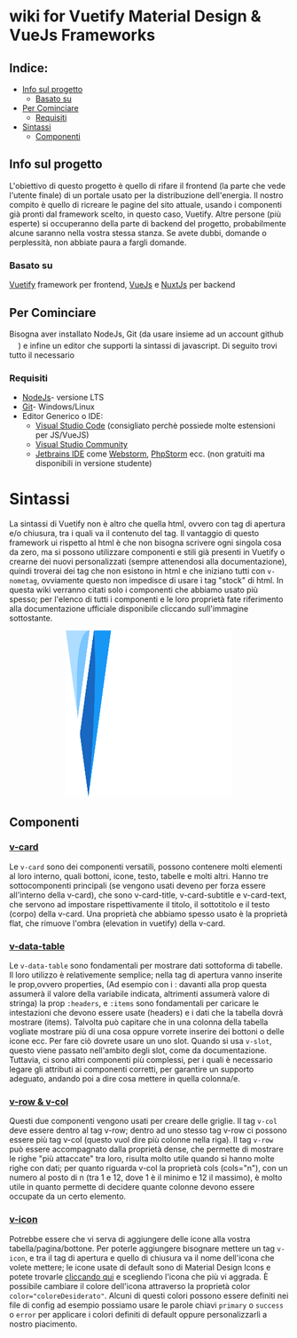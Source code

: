 # wiki for Vuetify Material Design & VueJs Frameworks

<h2> Indice:</h2>

<ul>
    <li>
    <a href="#info-sul-progetto">Info sul progetto</a>
      <ul>
    <li><a href="#basato-su">Basato su</a></li>
      </ul>
    </li>
    </li>
    <li>
    <a href="#per-cominciare">Per Cominciare</a>
  <ul>
    <li><a href="#requisiti">Requisiti</a></li>
  </ul>
    </li>
    <li><a href="#sintassi">
    Sintassi</a>
    <ul><li><a href="#componenti">Componenti</a> </li>
    </ul>
</li>
</ul>

## Info sul progetto

<p>L'obiettivo di questo progetto è quello di rifare il frontend (la parte che vede l'utente finale) di un portale usato per la distribuzione dell'energia. Il nostro compito è quello di ricreare le pagine del sito attuale, usando i componenti già pronti dal framework scelto, in questo caso, Vuetify. Altre persone (più esperte) si occuperanno della parte di backend del progetto, probabilmente alcune saranno nella vostra stessa stanza. Se avete dubbi, domande o perplessità, non abbiate paura a fargli domande.</p>

### Basato su

<a href="https://vuetifyjs.com/en/">Vuetify</a> framework per frontend, <a href="https://vuejs.org/">VueJs</a> e <a href="https://nuxtjs.org/">NuxtJs</a> per backend

## Per Cominciare

<p>
Bisogna aver installato NodeJs, Git (da usare insieme ad un account github <img src="https://cdn-icons-png.flaticon.com/512/25/25231.png" width="16px" height="18px">) e 
infine un editor che supporti la sintassi di javascript. Di seguito trovi tutto il necessario

</p>

### Requisiti

<ul>
  <li><a href="https://nodejs.org/it/">NodeJs</a>- versione LTS</li>
  <li><a href="https://git-scm.com/downloads">Git</a>- Windows/Linux</li>
  <li>Editor Generico o IDE:
<ul>
  <li><a href="https://code.visualstudio.com/Download">Visual Studio Code</a> (consigliato perchè possiede molte estensioni per JS/VueJS)
  </li>
  <li>
    <a href="https://visualstudio.microsoft.com/it/vs/community/">Visual Studio Community</a>
  </li>
  <li><a href="https://www.jetbrains.com/products/#lang=js">Jetbrains IDE</a> come <a href="https://www.jetbrains.com/webstorm/">Webstorm</a>, 
    <a href="https://www.jetbrains.com/phpstorm/">PhpStorm</a> ecc. (non gratuiti ma disponibili in versione studente)
  </li>
  </ul>
  </li>
 </ul>
 
# Sintassi
<p>
    La sintassi di Vuetify non è altro che quella html, ovvero con tag di apertura e/o chiusura, tra i quali va il contenuto del tag. Il vantaggio di questo framework ui rispetto al html è che non bisogna scrivere ogni singola cosa da zero, ma si possono utilizzare componenti e stili già presenti in Vuetify o crearne dei nuovi personalizzati (sempre attenendosi alla documentazione), quindi troverai dei tag che non esistono in html e che iniziano tutti con <code>v-nometag</code>, ovviamente questo non impedisce di usare i tag "stock" di html.
 In questa wiki verranno citati solo i componenti che abbiamo usato più spesso; per l'elenco di tutti i componenti e le loro proprietà fate riferimento alla
    documentazione ufficiale disponibile cliccando sull'immagine sottostante.
</p>
<p align="center">
    <a href="https://vuetifyjs.com/en/introduction/why-vuetify/">
  <img 
    alt="vuetify-logo"
    width="300"
    height="300"
    src="vuetify-logo-dark-text.svg"
  />
    </a>
</p>

## Componenti

### <a href="https://vuetifyjs.com/en/components/cards/">v-card</a>
<p>
    Le <code>v-card</code> sono dei componenti versatili, possono contenere molti elementi al loro interno, quali bottoni, icone, testo, tabelle e molti altri.
    Hanno tre sottocomponenti principali (se vengono usati deveno per forza essere all'interno della v-card), che sono v-card-title, v-card-subtitle e v-card-text, 
    che servono ad impostare rispettivamente il titolo, il sottotitolo e il testo (corpo) della v-card.
    Una proprietà che abbiamo spesso usato è la proprietà flat, che rimuove l'ombra (elevation in vuetify) della v-card.
</p>

### <a href="https://vuetifyjs.com/en/components/data-tables/">v-data-table</a>

<p>
    Le <code>v-data-table</code> sono fondamentali per mostrare dati sottoforma di tabelle.
    Il loro utilizzo è relativemente semplice; nella tag di apertura vanno inserite le prop,ovvero properties, (Ad esempio con i : davanti alla prop questa assumerà il valore della variabile indicata, altrimenti assumerà valore di stringa) la prop <code>:headers</code>, e <code>:items</code> sono fondamentali per caricare le intestazioni che devono essere usate (headers) e i dati che la tabella dovrà mostrare (items).
 Talvolta può capitare che in una colonna della tabella vogliate mostrare più di una cosa oppure vorrete inserire dei bottoni o delle icone ecc. Per fare ciò
  dovrete usare un uno slot. Quando si usa <code>v-slot</code>, questo viene passato nell'ambito degli slot, come da documentazione. Tuttavia, ci sono altri componenti più complessi, per i quali è necessario legare gli attributi ai componenti corretti, per garantire un supporto adeguato, andando poi a dire cosa mettere in quella colonna/e.
</p>

### <a href="https://vuetifyjs.com/en/components/grids/#v-col">v-row & v-col</a>
<p>
    Questi due componenti vengono usati per creare delle griglie.
    Il tag <code>v-col</code> deve essere dentro al tag v-row; dentro ad uno stesso tag v-row ci possono essere più tag v-col (questo vuol dire più colonne nella riga).
    Il tag <code>v-row</code> può essere accompagnato dalla proprietà dense, che permette di mostrare le righe "più attaccate" tra loro, risulta molto utile quando si hanno molte
    righe con dati; per quanto riguarda v-col la proprietà cols (cols="n"), con un numero al posto di n (tra 1 e 12, dove 1 è il minimo e 12 il massimo), è molto utile
    in quanto permette di decidere quante colonne devono essere occupate da un certo elemento.
</p>

### <a href="https://vuetifyjs.com/en/components/icons/">v-icon</a>
<p>
    Potrebbe essere che vi serva di aggiungere delle icone alla vostra tabella/pagina/bottone. Per poterle aggiungere bisognare mettere un tag <code>v-icon</code>, e tra il tag di apertura e quello di chiusura va il nome dell'icona che volete mettere; le icone usate di default sono di Material Design Icons e potete trovarle <a href="https://materialdesignicons.com/">cliccando qui</a> e scegliendo l'icona che più vi aggrada.
È possibile cambiare il colore dell'icona attraverso la proprietà color <code>color="coloreDesiderato"</code>. Alcuni di questi colori possono essere definiti nei file di config ad esempio possiamo usare le parole chiavi <code>primary</code> o <code>success</code> o <code>error</code> per applicare i colori definiti di default oppure personalizzarli a nostro piacimento.
</p>
